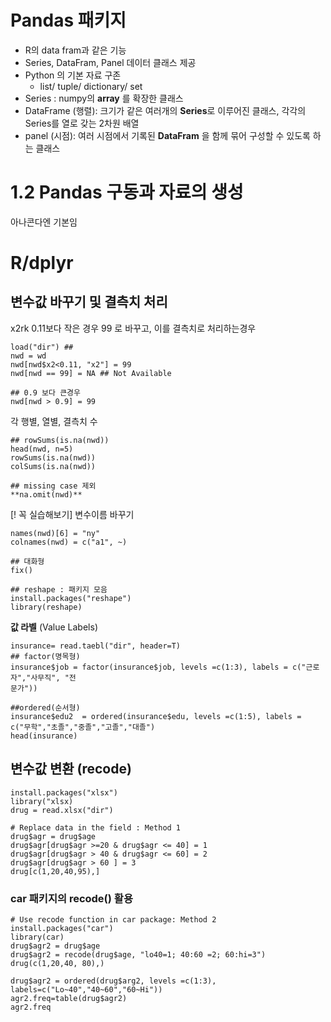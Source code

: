 
# Pandas 패키지
- R의 data fram과 같은 기능
- Series, DataFram, Panel 데이터 클래스 제공
- Python 의 기본 자료 구존 
  - list/ tuple/ dictionary/ set
- Series  :  numpy의 **array** 를 확장한 클래스
- DataFrame (행렬): 크기가 같은 여러개의 **Series**로 이루어진 클래스, 각각의 Series를 열로 갖는 2차원 배열
- panel (시점): 여러 시점에서 기록된 **DataFram** 을 함께 묶어 구성할 수 있도록 하는 클래스


# 1.2 Pandas 구동과 자료의 생성
아나콘다엔 기본임


# R/dplyr
## 변수값 바꾸기 및 결측치 처리

x2rk 0.11보다 작은 경우 99 로 바꾸고, 이를 결측치로 처리하는경우
```
load("dir") ##
nwd = wd
nwd[nwd$x2<0.11, "x2"] = 99
nwd[nwd == 99] = NA ## Not Available

## 0.9 보다 큰경우
nwd[nwd > 0.9] = 99

```

각 행별, 열별, 결측치 수 
```
## rowSums(is.na(nwd))
head(nwd, n=5)
rowSums(is.na(nwd))
colSums(is.na(nwd))

## missing case 제외
**na.omit(nwd)**
```

[! 꼭 실습해보기] 변수이름 바꾸기
```
names(nwd)[6] = "ny"
colnames(nwd) = c("a1", ~)

## 대화형
fix()

## reshape : 패키지 모음
install.packages("reshape")
library(reshape)
```

**값 라벨**   (Value Labels)
```
insurance= read.taebl("dir", header=T)
## factor(명목형)
insurance$job = factor(insurance$job, levels =c(1:3), labels = c("근로자","사무직", "전
문가"))

##ordered(순서형)
insurance$edu2  = ordered(insurance$edu, levels =c(1:5), labels = c("무학","초졸","중졸","고졸","대졸")
head(insurance)
```


## **변수값 변환** (recode)
```
install.packages("xlsx")
library("xlsx)
drug = read.xlsx("dir")

# Replace data in the field : Method 1
drug$agr = drug$age
drug$agr[drug$agr >=20 & drug$agr <= 40] = 1
drug$agr[drug$agr > 40 & drug$agr <= 60] = 2
drug$agr[drug$agr > 60 ] = 3
drug[c(1,20,40,95),]
```

### car 패키지의 recode() 활용
```
# Use recode function in car package: Method 2
install.packages("car")
library(car)
drug$agr2 = drug$age
drug$agr2 = recode(drug$age, "lo40=1; 40:60 =2; 60:hi=3")
drug(c(1,20,40, 80),)

drug$agr2 = ordered(drug$arg2, levels =c(1:3), labels=c("Lo~40","40~60","60~Hi"))
agr2.freq=table(drug$agr2)
agr2.freq
```




